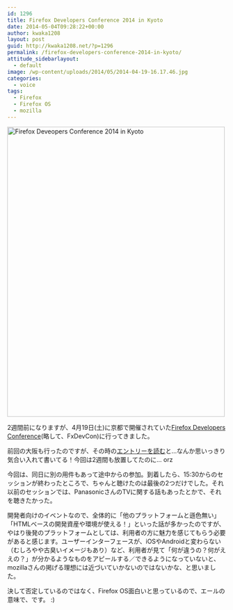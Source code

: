 ```yaml
---
id: 1296
title: Firefox Developers Conference 2014 in Kyoto
date: 2014-05-04T09:28:22+00:00
author: kwaka1208
layout: post
guid: http://kwaka1208.net/?p=1296
permalink: /firefox-developers-conference-2014-in-kyoto/
attitude_sidebarlayout:
  - default
image: /wp-content/uploads/2014/05/2014-04-19-16.17.46.jpg
categories:
  - voice
tags:
  - Firefox
  - Firefox OS
  - mozilla
---
```

<img src="http://kwaka1208.net/wp-content/uploads/2014/05/2014-04-19-16.17.46.jpg" alt="Firefox Deveopers Conference 2014 in Kyoto" width="500" height="667" class="alignnone size-full wp-image-1297" />

2週間前になりますが、4月19日(土)に京都で開催されていた<a href="http://www.mozilla.jp/events/devcon/2014/kyoto/">Firefox Developers Conference</a>(略して、FxDevCon)に行ってきました。

前回の大阪も行ったのですが、その時の<a href="http://pote2.net/kenichi/firefox-developers-conference-2012-in-osaka/">エントリーを読む</a>と...なんか思いっきり気合い入れて書いてる！今回は2週間も放置してたのに... orz

今回は、同日に別の用件もあって途中からの参加。到着したら、15:30からのセッションが終わったところで、ちゃんと聴けたのは最後の2つだけでした。それ以前のセッションでは、PanasonicさんのTVに関する話もあったとかで、それを聴きたかった。

開発者向けのイベントなので、全体的に「他のプラットフォームと遜色無い」「HTMLベースの開発資産や環境が使える！」といった話が多かったのですが、やはり後発のプラットフォームとしては、利用者の方に魅力を感じてもらう必要があると感じます。ユーザーインターフェースが、iOSやAndroidと変わらない（むしろやや古臭いイメージもあり）など、利用者が見て「何が違うの？何がええの？」が分かるようなものをアピールする／できるようになっていないと、mozillaさんの掲げる理想には近づいていかないのではないかな、と思いました。

決して否定しているのではなく、Firefox OS面白いと思っているので、エールの意味で、です。 :)